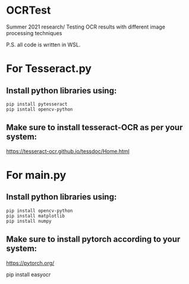 # OCRTest
Summer 2021 research/ Testing OCR results with different image processing techniques

P.S. all code is written in WSL.



# For Tesseract.py
## Install python libraries using:
```
pip install pytesseract
pip isntall opencv-python
```
## Make sure to install tesseract-OCR as per your system:
https://tesseract-ocr.github.io/tessdoc/Home.html


# For main.py

## Install python libraries using:
```
pip install opencv-python
pip install matplotlib
pip install numpy
```

## Make sure to install pytorch according to your system:
https://pytorch.org/

pip install easyocr
